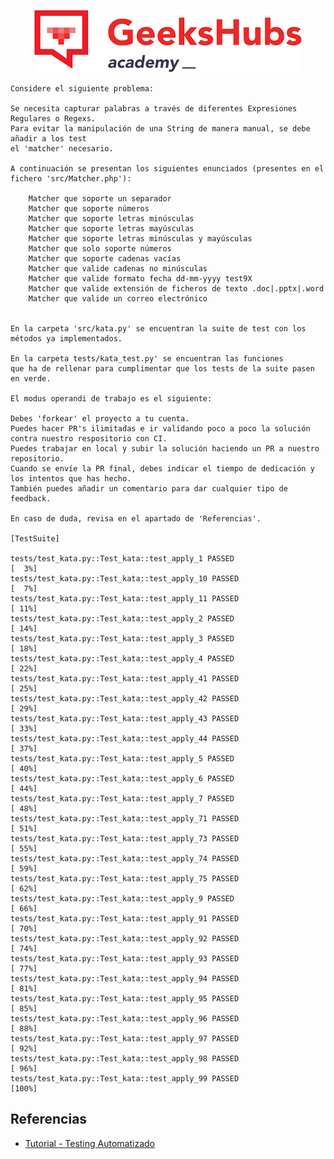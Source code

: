 <p align="center">
    <img src="https://github.com/GeeksHubsAcademy/2020-geekshubs-media/blob/master/image/logo.png" >	
</p>

    Considere el siguiente problema:

	Se necesita capturar palabras a través de diferentes Expresiones Regulares o Regexs. 
	Para evitar la manipulación de una String de manera manual, se debe añadir a los test 
	el 'matcher' necesario.

    A continuación se presentan los siguientes enunciados (presentes en el fichero 'src/Matcher.php'):

        Matcher que soporte un separador 
        Matcher que soporte números 
        Matcher que soporte letras minúsculas
        Matcher que soporte letras mayúsculas 
        Matcher que soporte letras minúsculas y mayúsculas
        Matcher que solo soporte números 
        Matcher que soporte cadenas vacías
        Matcher que valide cadenas no minúsculas
        Matcher que valide formato fecha dd-mm-yyyy test9X
        Matcher que valide extensión de ficheros de texto .doc|.pptx|.word 
        Matcher que valide un correo electrónico 
	
	
	En la carpeta 'src/kata.py' se encuentran la suite de test con los 
    métodos ya implementados.
    
    En la carpeta tests/kata_test.py' se encuentran las funciones 
    que ha de rellenar para cumplimentar que los tests de la suite pasen en verde.

    El modus operandi de trabajo es el siguiente:
    
    Debes 'forkear' el proyecto a tu cuenta.
    Puedes hacer PR's ilimitadas e ir validando poco a poco la solución contra nuestro respositorio con CI.
    Puedes trabajar en local y subir la solución haciendo un PR a nuestro repositorio.
    Cuando se envíe la PR final, debes indicar el tiempo de dedicación y los intentos que has hecho.
    También puedes añadir un comentario para dar cualquier tipo de feedback.
    
    En caso de duda, revisa en el apartado de 'Referencias'.

    [TestSuite]

    tests/test_kata.py::Test_kata::test_apply_1 PASSED                       [  3%]
    tests/test_kata.py::Test_kata::test_apply_10 PASSED                      [  7%]
    tests/test_kata.py::Test_kata::test_apply_11 PASSED                      [ 11%]
    tests/test_kata.py::Test_kata::test_apply_2 PASSED                       [ 14%]
    tests/test_kata.py::Test_kata::test_apply_3 PASSED                       [ 18%]
    tests/test_kata.py::Test_kata::test_apply_4 PASSED                       [ 22%]
    tests/test_kata.py::Test_kata::test_apply_41 PASSED                      [ 25%]
    tests/test_kata.py::Test_kata::test_apply_42 PASSED                      [ 29%]
    tests/test_kata.py::Test_kata::test_apply_43 PASSED                      [ 33%]
    tests/test_kata.py::Test_kata::test_apply_44 PASSED                      [ 37%]
    tests/test_kata.py::Test_kata::test_apply_5 PASSED                       [ 40%]
    tests/test_kata.py::Test_kata::test_apply_6 PASSED                       [ 44%]
    tests/test_kata.py::Test_kata::test_apply_7 PASSED                       [ 48%]
    tests/test_kata.py::Test_kata::test_apply_71 PASSED                      [ 51%]
    tests/test_kata.py::Test_kata::test_apply_73 PASSED                      [ 55%]
    tests/test_kata.py::Test_kata::test_apply_74 PASSED                      [ 59%]
    tests/test_kata.py::Test_kata::test_apply_75 PASSED                      [ 62%]
    tests/test_kata.py::Test_kata::test_apply_9 PASSED                       [ 66%]
    tests/test_kata.py::Test_kata::test_apply_91 PASSED                      [ 70%]
    tests/test_kata.py::Test_kata::test_apply_92 PASSED                      [ 74%]
    tests/test_kata.py::Test_kata::test_apply_93 PASSED                      [ 77%]
    tests/test_kata.py::Test_kata::test_apply_94 PASSED                      [ 81%]
    tests/test_kata.py::Test_kata::test_apply_95 PASSED                      [ 85%]
    tests/test_kata.py::Test_kata::test_apply_96 PASSED                      [ 88%]
    tests/test_kata.py::Test_kata::test_apply_97 PASSED                      [ 92%]
    tests/test_kata.py::Test_kata::test_apply_98 PASSED                      [ 96%]
    tests/test_kata.py::Test_kata::test_apply_99 PASSED                      [100%]

## Referencias

* [Tutorial - Testing Automatizado](https://github.com/GeeksHubsAcademy/2020-js-vanilla-testing-FFFF/blob/master/README.md)

